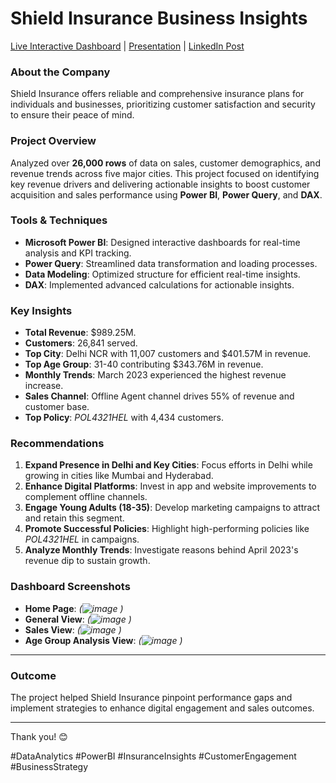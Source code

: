 # **Shield Insurance Business Insights**  

[Live Interactive Dashboard](https://app.powerbi.com/view?r=eyJrIjoiNDhmZjIwYmMtZmM1Mi00OTAwLThiYTYtNzk3YzYxZDFlZDk4IiwidCI6ImM2ZTU0OWIzLTVmNDUtNDAzMi1hYWU5LWQ0MjQ0ZGM1YjJjNCJ9) | [Presentation](https://youtu.be/rHQVx9y4g7Y) | [LinkedIn Post](https://www.linkedin.com/posts/deepakyadav19_dataanalytics-powerbi-businessinsights-activity-7266417046152728576-PSSO?utm_source=share&utm_medium=member_desktop)
 

### **About the Company**  
Shield Insurance offers reliable and comprehensive insurance plans for individuals and businesses, prioritizing customer satisfaction and security to ensure their peace of mind.  

### **Project Overview**  
Analyzed over **26,000 rows** of data on sales, customer demographics, and revenue trends across five major cities. This project focused on identifying key revenue drivers and delivering actionable insights to boost customer acquisition and sales performance using **Power BI**, **Power Query**, and **DAX**.  

### **Tools & Techniques**  
- **Microsoft Power BI**: Designed interactive dashboards for real-time analysis and KPI tracking.  
- **Power Query**: Streamlined data transformation and loading processes.  
- **Data Modeling**: Optimized structure for efficient real-time insights.  
- **DAX**: Implemented advanced calculations for actionable insights.  

### **Key Insights**  
- **Total Revenue**: $989.25M.  
- **Customers**: 26,841 served.  
- **Top City**: Delhi NCR with 11,007 customers and $401.57M in revenue.  
- **Top Age Group**: 31-40 contributing $343.76M in revenue.  
- **Monthly Trends**: March 2023 experienced the highest revenue increase.  
- **Sales Channel**: Offline Agent channel drives 55% of revenue and customer base.  
- **Top Policy**: *POL4321HEL* with 4,434 customers.  

### **Recommendations**  
1. **Expand Presence in Delhi and Key Cities**: Focus efforts in Delhi while growing in cities like Mumbai and Hyderabad.  
2. **Enhance Digital Platforms**: Invest in app and website improvements to complement offline channels.  
3. **Engage Young Adults (18-35)**: Develop marketing campaigns to attract and retain this segment.  
4. **Promote Successful Policies**: Highlight high-performing policies like *POL4321HEL* in campaigns.  
5. **Analyze Monthly Trends**: Investigate reasons behind April 2023's revenue dip to sustain growth.  

### **Dashboard Screenshots**  
- **Home Page**: *(![image](https://github.com/user-attachments/assets/29507ced-f3bb-42c2-834f-328cab5ff840)
)*  
- **General View**: *(![image](https://github.com/user-attachments/assets/6c7b1506-5479-47ce-b41e-79fd34b58360)
)*  
- **Sales View**: *(![image](https://github.com/user-attachments/assets/fe740f82-8727-412e-ad58-493594cf716c)
)*  
- **Age Group Analysis View**: *(![image](https://github.com/user-attachments/assets/3c161e9f-bf24-4354-bb10-90e2484ac6ec)
)*  

---

### **Outcome**  
The project helped Shield Insurance pinpoint performance gaps and implement strategies to enhance digital engagement and sales outcomes.  

---  

Thank you! 😊  

#DataAnalytics #PowerBI #InsuranceInsights #CustomerEngagement #BusinessStrategy  

